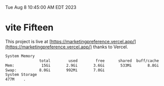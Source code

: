 Tue Aug  8 10:45:00 AM EDT 2023

# vite Fifteen


This project is live at [https://marketingpreference.vercel.app/](https://marketingpreference.vercel.app/) thanks to Vercel.

```bash
System Memory
               total        used        free      shared  buff/cache   available
Mem:            15Gi       2.9Gi       3.6Gi       533Mi       8.8Gi        11Gi
Swap:          8.0Gi       992Mi       7.0Gi
System Storage
477M	.
